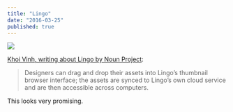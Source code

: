```yaml
---
title: "Lingo"
date: "2016-03-25"
published: true
---
```


![](https://www.subtraction.com/wp-content/uploads/2016/03/2016-03-24-lingo.png)

[Khoi Vinh, writing about Lingo by Noun Project](https://www.subtraction.com/2016/03/24/lingo-by-noun-project/):

> Designers can drag and drop their assets into Lingo’s thumbnail browser interface; the assets are synced to Lingo’s own cloud service and are then accessible across computers. 

This looks very promising.
